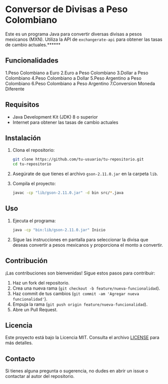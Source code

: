 # Conversor de Divisas a Peso Colombiano
Este es un programa Java para convertir diversas divisas a pesos mexicanos (MXN). Utiliza la API de `exchangerate-api` para obtener las tasas de cambio actuales.******


## Funcionalidades

1.Peso Colombiano a Euro
2.Euro a Peso Colombiano
3.Dollar a Peso Colombiano
4.Peso Colombiano a Dollar
5.Peso Argentino a Peso Colombiano
6.Peso Colombiano a Peso Argentino
7.Conversion Moneda Diferente

## Requisitos

- Java Development Kit (JDK) 8 o superior
- Internet para obtener las tasas de cambio actuales

## Instalación

1. Clona el repositorio:

    ```sh
    git clone https://github.com/tu-usuario/tu-repositorio.git
    cd tu-repositorio
    ```

2. Asegúrate de que tienes el archivo `gson-2.11.0.jar` en la carpeta `lib`.

3. Compila el proyecto:

    ```sh
    javac -cp "lib/gson-2.11.0.jar" -d bin src/*.java
    ```

## Uso

1. Ejecuta el programa:

    ```sh
    java -cp "bin:lib/gson-2.11.0.jar" Inicio
    ```

2. Sigue las instrucciones en pantalla para seleccionar la divisa que deseas convertir a pesos mexicanos y proporciona el monto a convertir.

## Contribución

¡Las contribuciones son bienvenidas! Sigue estos pasos para contribuir:

1. Haz un fork del repositorio.
2. Crea una nueva rama (`git checkout -b feature/nueva-funcionalidad`).
3. Haz commit de tus cambios (`git commit -am 'Agregar nueva funcionalidad'`).
4. Empuja la rama (`git push origin feature/nueva-funcionalidad`).
5. Abre un Pull Request.

## Licencia

Este proyecto está bajo la Licencia MIT. Consulta el archivo [LICENSE](LICENSE) para más detalles.

## Contacto

Si tienes alguna pregunta o sugerencia, no dudes en abrir un issue o contactar al autor del repositorio.

